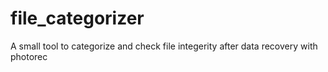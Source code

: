 # file_categorizer
A small tool to categorize and check file integerity after data recovery with photorec
